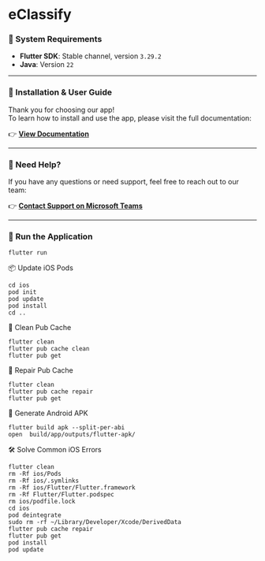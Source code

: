 # eClassify

### 🧰 System Requirements

- **Flutter SDK**: Stable channel, version `3.29.2`
- **Java**: Version `22`

---

### 📄 Installation & User Guide

Thank you for choosing our app!  
To learn how to install and use the app, please visit the full documentation:

👉 **[View Documentation](https://wrteamdev.github.io/eClassify/)**

---

### 💬 Need Help?

If you have any questions or need support, feel free to reach out to our team:

👉 **[Contact Support on Microsoft Teams](https://teams.live.com/l/invite/FEAKcu4QI48saEDvQg)**

---

### 🚀 Run the Application

```shell
flutter run
```


📦 Update iOS Pods
```shell
cd ios
pod init
pod update
pod install
cd ..
```

🧹 Clean Pub Cache
```shell
flutter clean
flutter pub cache clean
flutter pub get
```

🔧 Repair Pub Cache
```shell
flutter clean
flutter pub cache repair
flutter pub get
```



📱 Generate Android APK
```shell
flutter build apk --split-per-abi
open  build/app/outputs/flutter-apk/
```

🛠️ Solve Common iOS Errors
```shell
flutter clean
rm -Rf ios/Pods
rm -Rf ios/.symlinks
rm -Rf ios/Flutter/Flutter.framework
rm -Rf Flutter/Flutter.podspec
rm ios/podfile.lock
cd ios 
pod deintegrate
sudo rm -rf ~/Library/Developer/Xcode/DerivedData
flutter pub cache repair
flutter pub get 
pod install 
pod update 
```
